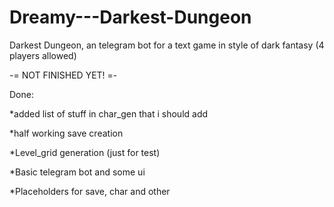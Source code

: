 # Dreamy---Darkest-Dungeon
Darkest Dungeon, an telegram bot for a text game in style of dark fantasy (4 players allowed)

-= NOT FINISHED YET! =-

Done:

*added list of stuff in char_gen that i should add

*half working save creation

*Level_grid generation (just for test)

*Basic telegram bot and some ui

*Placeholders for save, char and other
